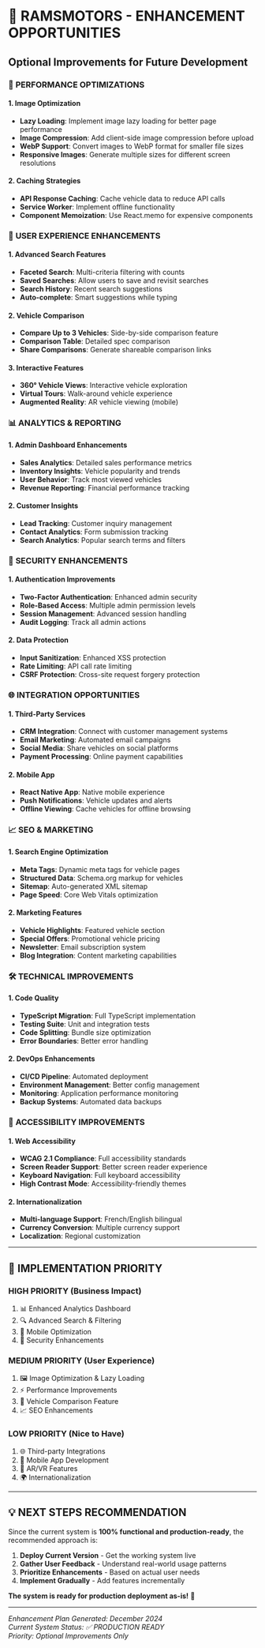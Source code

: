 # 🚀 RAMSMOTORS - ENHANCEMENT OPPORTUNITIES
## Optional Improvements for Future Development

### 🔧 **PERFORMANCE OPTIMIZATIONS**

#### 1. Image Optimization
- **Lazy Loading**: Implement image lazy loading for better page performance
- **Image Compression**: Add client-side image compression before upload
- **WebP Support**: Convert images to WebP format for smaller file sizes
- **Responsive Images**: Generate multiple sizes for different screen resolutions

#### 2. Caching Strategies
- **API Response Caching**: Cache vehicle data to reduce API calls
- **Service Worker**: Implement offline functionality
- **Component Memoization**: Use React.memo for expensive components

### 🎨 **USER EXPERIENCE ENHANCEMENTS**

#### 1. Advanced Search Features
- **Faceted Search**: Multi-criteria filtering with counts
- **Saved Searches**: Allow users to save and revisit searches
- **Search History**: Recent search suggestions
- **Auto-complete**: Smart suggestions while typing

#### 2. Vehicle Comparison
- **Compare Up to 3 Vehicles**: Side-by-side comparison feature
- **Comparison Table**: Detailed spec comparison
- **Share Comparisons**: Generate shareable comparison links

#### 3. Interactive Features
- **360° Vehicle Views**: Interactive vehicle exploration
- **Virtual Tours**: Walk-around vehicle experience
- **Augmented Reality**: AR vehicle viewing (mobile)

### 📊 **ANALYTICS & REPORTING**

#### 1. Admin Dashboard Enhancements
- **Sales Analytics**: Detailed sales performance metrics
- **Inventory Insights**: Vehicle popularity and trends
- **User Behavior**: Track most viewed vehicles
- **Revenue Reporting**: Financial performance tracking

#### 2. Customer Insights
- **Lead Tracking**: Customer inquiry management
- **Contact Analytics**: Form submission tracking
- **Search Analytics**: Popular search terms and filters

### 🔐 **SECURITY ENHANCEMENTS**

#### 1. Authentication Improvements
- **Two-Factor Authentication**: Enhanced admin security
- **Role-Based Access**: Multiple admin permission levels
- **Session Management**: Advanced session handling
- **Audit Logging**: Track all admin actions

#### 2. Data Protection
- **Input Sanitization**: Enhanced XSS protection
- **Rate Limiting**: API call rate limiting
- **CSRF Protection**: Cross-site request forgery protection

### 🌐 **INTEGRATION OPPORTUNITIES**

#### 1. Third-Party Services
- **CRM Integration**: Connect with customer management systems
- **Email Marketing**: Automated email campaigns
- **Social Media**: Share vehicles on social platforms
- **Payment Processing**: Online payment capabilities

#### 2. Mobile App
- **React Native App**: Native mobile experience
- **Push Notifications**: Vehicle updates and alerts
- **Offline Viewing**: Cache vehicles for offline browsing

### 📈 **SEO & MARKETING**

#### 1. Search Engine Optimization
- **Meta Tags**: Dynamic meta tags for vehicle pages
- **Structured Data**: Schema.org markup for vehicles
- **Sitemap**: Auto-generated XML sitemap
- **Page Speed**: Core Web Vitals optimization

#### 2. Marketing Features
- **Vehicle Highlights**: Featured vehicle section
- **Special Offers**: Promotional vehicle pricing
- **Newsletter**: Email subscription system
- **Blog Integration**: Content marketing capabilities

### 🛠️ **TECHNICAL IMPROVEMENTS**

#### 1. Code Quality
- **TypeScript Migration**: Full TypeScript implementation
- **Testing Suite**: Unit and integration tests
- **Code Splitting**: Bundle size optimization
- **Error Boundaries**: Better error handling

#### 2. DevOps Enhancements
- **CI/CD Pipeline**: Automated deployment
- **Environment Management**: Better config management
- **Monitoring**: Application performance monitoring
- **Backup Systems**: Automated data backups

### 📱 **ACCESSIBILITY IMPROVEMENTS**

#### 1. Web Accessibility
- **WCAG 2.1 Compliance**: Full accessibility standards
- **Screen Reader Support**: Better screen reader experience
- **Keyboard Navigation**: Full keyboard accessibility
- **High Contrast Mode**: Accessibility-friendly themes

#### 2. Internationalization
- **Multi-language Support**: French/English bilingual
- **Currency Conversion**: Multiple currency support
- **Localization**: Regional customization

---

## 🎯 **IMPLEMENTATION PRIORITY**

### **HIGH PRIORITY** (Business Impact)
1. 📊 Enhanced Analytics Dashboard
2. 🔍 Advanced Search & Filtering
3. 📱 Mobile Optimization
4. 🔐 Security Enhancements

### **MEDIUM PRIORITY** (User Experience)
1. 🖼️ Image Optimization & Lazy Loading
2. ⚡ Performance Improvements
3. 🎨 Vehicle Comparison Feature
4. 📈 SEO Enhancements

### **LOW PRIORITY** (Nice to Have)
1. 🌐 Third-party Integrations
2. 📱 Mobile App Development
3. 🎯 AR/VR Features
4. 🌍 Internationalization

---

## 💡 **NEXT STEPS RECOMMENDATION**

Since the current system is **100% functional and production-ready**, the recommended approach is:

1. **Deploy Current Version** - Get the working system live
2. **Gather User Feedback** - Understand real-world usage patterns
3. **Prioritize Enhancements** - Based on actual user needs
4. **Implement Gradually** - Add features incrementally

**The system is ready for production deployment as-is!** 🚀

---

*Enhancement Plan Generated: December 2024*  
*Current System Status: ✅ PRODUCTION READY*  
*Priority: Optional Improvements Only*
